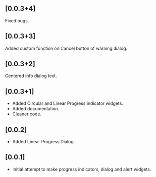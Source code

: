 ## [0.0.3+4]
Fixed bugs.

## [0.0.3+3]
Added custom function on Cancel button of warning dialog.

## [0.0.3+2]
Centered info dialog text.

## [0.0.3+1]
* Added Circular and Linear Progress indicator widgets.
* Added documentation.
* Cleaner code.

## [0.0.2]
* Added Linear Progress Dialog.

## [0.0.1]

* Initial attempt to make progress indicators, dialog and alert widgets.
